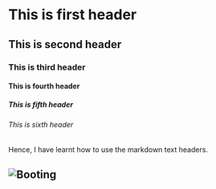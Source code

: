 # This is first header
## This is second header
### This is third header
#### This is fourth header
##### This is fifth header
###### This is sixth header

Hence, I have learnt how to use the markdown text headers.
## ![Booting](https://github.com/uhapriyakottakota-eaton/skills-communicate-using-markdown/assets/147820082/9b0457ed-119a-4c6e-832c-f36099e6c03b)
